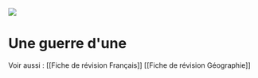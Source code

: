 ![](https://lh7-us.googleusercontent.com/lSznuFK6kRQYUdaUl2dBsSq00a0WLP0vZVhZpNVMaC2NrfvZhwdNNwGPLRVwAWaQKvSUhwtMRWoEZaFxyTbZl4tRRbtFyd04SrybwV_A-RzGi6yAQtEst6IP8f95uRG57kKX7OT45-StAlITv7PENqFvZaYrdNBI)

# Une guerre d'une 











Voir aussi : 
[[Fiche de révision Français]]
[[Fiche de révision Géographie]]